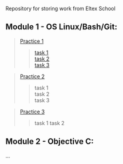 Repository for storing work from Eltex School
## Module 1 - OS Linux/Bash/Git:
> [Practice 1](https://github.com/BenzinX/Eltex_School/tree/main/module1/practice1 "Путь к директории в репозитории")   
>> [task 1](https://github.com/BenzinX/Eltex_School/tree/main/module1/practice1/task1 "Путь к директории в репозитории")  
>> [task 2](https://github.com/BenzinX/Eltex_School/tree/main/module1/practice1/task2 "Путь к директории в репозитории")  
>> [task 3](https://github.com/BenzinX/Eltex_School/tree/main/module1/practice1/task3 "Путь к директории в репозитории")  

> [Practice 2](https://github.com/BenzinX/Eltex_School/tree/main/module1/practice2 "Путь к директории в репозитории")  
>> task 1  
>> task 2  
>> task 3  

> [Practice 3](https://github.com/BenzinX/Eltex_School/tree/main/module1/practice3 "Путь к директории в репозитории")
>> task 1
>> task 2

## Module 2 - Objective C:
...
